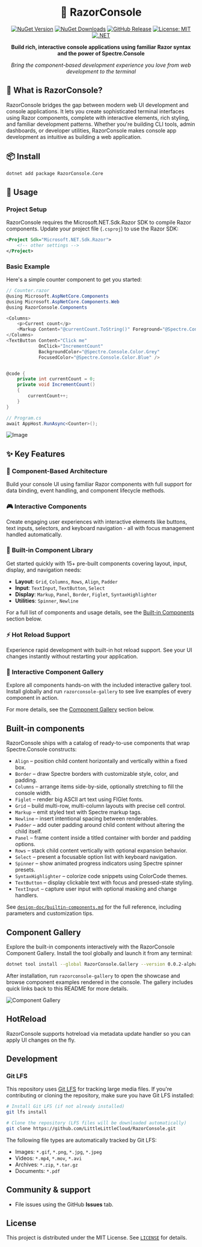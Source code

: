 <div align="center">

# 🚀 RazorConsole

[![NuGet Version](https://img.shields.io/nuget/v/RazorConsole.Core.svg?style=flat-square&logo=nuget)](https://www.nuget.org/packages/RazorConsole.Core)
[![NuGet Downloads](https://img.shields.io/nuget/dt/RazorConsole.Core.svg?style=flat-square&logo=nuget)](https://www.nuget.org/packages/RazorConsole.Core)
[![GitHub Release](https://img.shields.io/github/v/release/LittleLittleCloud/RazorConsole?style=flat-square&logo=github)](https://github.com/LittleLittleCloud/RazorConsole/releases)
[![License: MIT](https://img.shields.io/badge/license-MIT-blue.svg?style=flat-square)](LICENSE)
[![.NET](https://img.shields.io/badge/.NET-8.0%20%7C%209.0-512BD4?style=flat-square)](https://dotnet.microsoft.com/)

**Build rich, interactive console applications using familiar Razor syntax and the power of Spectre.Console**

*Bring the component-based development experience you love from web development to the terminal*

</div>

## 🎯 What is RazorConsole?

RazorConsole bridges the gap between modern web UI development and console applications. It lets you create sophisticated terminal interfaces using Razor components, complete with interactive elements, rich styling, and familiar development patterns. Whether you're building CLI tools, admin dashboards, or developer utilities, RazorConsole makes console app development as intuitive as building a web application.

## 📦 Install

```bash
dotnet add package RazorConsole.Core
```

## 🚀 Usage

### Project Setup

RazorConsole requires the Microsoft.NET.Sdk.Razor SDK to compile Razor components. Update your project file (`.csproj`) to use the Razor SDK:

```xml
<Project Sdk="Microsoft.NET.Sdk.Razor">
    <!-- other settings -->
</Project>
```

### Basic Example

Here's a simple counter component to get you started:

```csharp
// Counter.razor
@using Microsoft.AspNetCore.Components
@using Microsoft.AspNetCore.Components.Web
@using RazorConsole.Components

<Columns>
    <p>Current count</p>
    <Markup Content="@currentCount.ToString()" Foreground="@Spectre.Console.Color.Green" />
</Columns>
<TextButton Content="Click me"
            OnClick="IncrementCount"
            BackgroundColor="@Spectre.Console.Color.Grey"
            FocusedColor="@Spectre.Console.Color.Blue" />


@code {
    private int currentCount = 0;
    private void IncrementCount()
    {
        currentCount++;
    }
}

// Program.cs
await AppHost.RunAsync<Counter>();
```

![Image](https://github.com/user-attachments/assets/24d8cc11-6428-4886-93c1-873e45b47c74)


## ✨ Key Features

### 🧩 **Component-Based Architecture**
Build your console UI using familiar Razor components with full support for data binding, event handling, and component lifecycle methods.

### 🎮 **Interactive Components**
Create engaging user experiences with interactive elements like buttons, text inputs, selectors, and keyboard navigation - all with focus management handled automatically.

### 🎯 **Built-in Component Library**
Get started quickly with 15+ pre-built components covering layout, input, display, and navigation needs:
- **Layout**: `Grid`, `Columns`, `Rows`, `Align`, `Padder`
- **Input**: `TextInput`, `TextButton`, `Select`
- **Display**: `Markup`, `Panel`, `Border`, `Figlet`, `SyntaxHighlighter`
- **Utilities**: `Spinner`, `Newline`

For a full list of components and usage details, see the [Built-in Components](#built-in-components) section below.

### ⚡ **Hot Reload Support**
Experience rapid development with built-in hot reload support. See your UI changes instantly without restarting your application.

### 🎪 **Interactive Component Gallery**
Explore all components hands-on with the included interactive gallery tool. Install globally and run `razorconsole-gallery` to see live examples of every component in action.

For more details, see the [Component Gallery](#component-gallery) section below.


## Built-in components

RazorConsole ships with a catalog of ready-to-use components that wrap Spectre.Console constructs:

- `Align` – position child content horizontally and vertically within a fixed box.
- `Border` – draw Spectre borders with customizable style, color, and padding.
- `Columns` – arrange items side-by-side, optionally stretching to fill the console width.
- `Figlet` – render big ASCII art text using FIGlet fonts.
- `Grid` – build multi-row, multi-column layouts with precise cell control.
- `Markup` – emit styled text with Spectre markup tags.
- `Newline` – insert intentional spacing between renderables.
- `Padder` – add outer padding around child content without altering the child itself.
- `Panel` – frame content inside a titled container with border and padding options.
- `Rows` – stack child content vertically with optional expansion behavior.
- `Select` – present a focusable option list with keyboard navigation.
- `Spinner` – show animated progress indicators using Spectre spinner presets.
- `SyntaxHighlighter` – colorize code snippets using ColorCode themes.
- `TextButton` – display clickable text with focus and pressed-state styling.
- `TextInput` – capture user input with optional masking and change handlers.

See [`design-doc/builtin-components.md`](design-doc/builtin-components.md) for the full reference, including parameters and customization tips.

## Component Gallery

Explore the built-in components interactively with the RazorConsole Component Gallery. Install the tool globally and launch it from any terminal:

```bash
dotnet tool install --global RazorConsole.Gallery --version 0.0.2-alpha.181b79
```

After installation, run `razorconsole-gallery` to open the showcase and browse component examples rendered in the console. The gallery includes quick links back to this README for more details.

![Component Gallery](./assets/gallery.png)

## HotReload

RazorConsole supports hotreload via metadata update handler so you can apply UI changes on the fly.

## Development

### Git LFS

This repository uses [Git LFS](https://git-lfs.github.io/) for tracking large media files. If you're contributing or cloning the repository, make sure you have Git LFS installed:

```bash
# Install Git LFS (if not already installed)
git lfs install

# Clone the repository (LFS files will be downloaded automatically)
git clone https://github.com/LittleLittleCloud/RazorConsole.git
```

The following file types are automatically tracked by Git LFS:
- Images: `*.gif`, `*.png`, `*.jpg`, `*.jpeg`
- Videos: `*.mp4`, `*.mov`, `*.avi`
- Archives: `*.zip`, `*.tar.gz`
- Documents: `*.pdf`

## Community & support

- File issues using the GitHub **Issues** tab.

## License

This project is distributed under the MIT License. See [`LICENSE`](LICENSE) for details.
